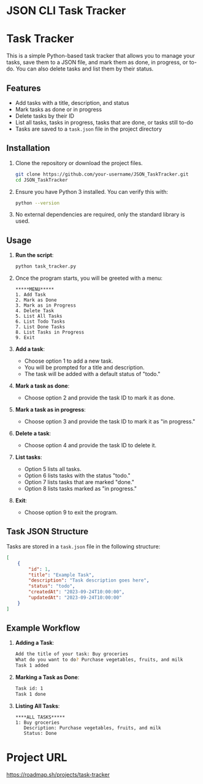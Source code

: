 ﻿# JSON CLI Task Tracker


# Task Tracker

This is a simple Python-based task tracker that allows you to manage your tasks, save them to a JSON file, and mark them as done, in progress, or to-do. You can also delete tasks and list them by their status.

## Features
- Add tasks with a title, description, and status
- Mark tasks as done or in progress
- Delete tasks by their ID
- List all tasks, tasks in progress, tasks that are done, or tasks still to-do
- Tasks are saved to a `task.json` file in the project directory

## Installation
1. Clone the repository or download the project files.
   
   ```bash
   git clone https://github.com/your-username/JSON_TaskTracker.git
   cd JSON_TaskTracker
   ```

2. Ensure you have Python 3 installed. You can verify this with:
   ```bash
   python --version
   ```

3. No external dependencies are required, only the standard library is used.

## Usage

1. **Run the script**:
   ```bash
   python task_tracker.py
   ```

2. Once the program starts, you will be greeted with a menu:

   ```
   *****MENU*****
   1. Add Task
   2. Mark as Done
   3. Mark as in Progress
   4. Delete Task
   5. List All Tasks
   6. List Todo Tasks
   7. List Done Tasks
   8. List Tasks in Progress
   9. Exit
   ```

3. **Add a task**:
   - Choose option 1 to add a new task.
   - You will be prompted for a title and description.
   - The task will be added with a default status of "todo."

4. **Mark a task as done**:
   - Choose option 2 and provide the task ID to mark it as done.

5. **Mark a task as in progress**:
   - Choose option 3 and provide the task ID to mark it as "in progress."

6. **Delete a task**:
   - Choose option 4 and provide the task ID to delete it.

7. **List tasks**:
   - Option 5 lists all tasks.
   - Option 6 lists tasks with the status "todo."
   - Option 7 lists tasks that are marked "done."
   - Option 8 lists tasks marked as "in progress."

8. **Exit**:
   - Choose option 9 to exit the program.

## Task JSON Structure

Tasks are stored in a `task.json` file in the following structure:

```json
[
    {
        "id": 1,
        "title": "Example Task",
        "description": "Task description goes here",
        "status": "todo",
        "createdAt": "2023-09-24T10:00:00",
        "updatedAt": "2023-09-24T10:00:00"
    }
]
```

## Example Workflow

1. **Adding a Task**:
   ```bash
   Add the title of your task: Buy groceries
   What do you want to do? Purchase vegetables, fruits, and milk
   Task 1 added
   ```

2. **Marking a Task as Done**:
   ```bash
   Task id: 1
   Task 1 done
   ```

3. **Listing All Tasks**:
   ```
   ****ALL TASKS*****
   1: Buy groceries
      Description: Purchase vegetables, fruits, and milk
      Status: Done
   ```

# Project URL
https://roadmap.sh/projects/task-tracker
